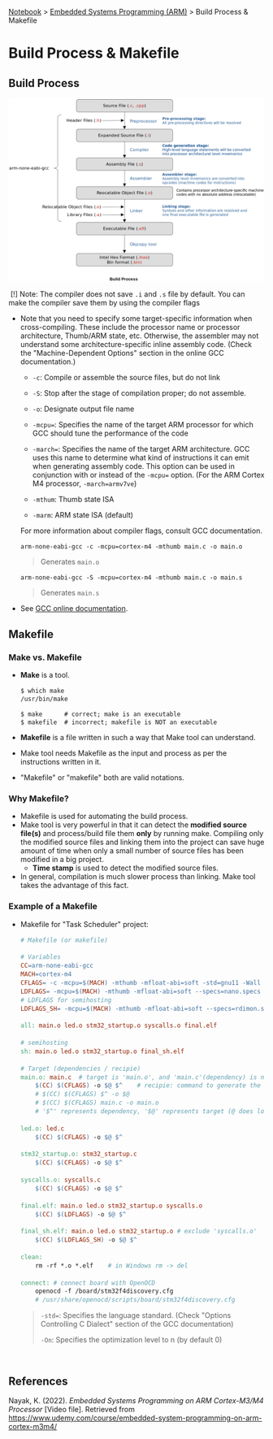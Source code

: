 <a href="../">Notebook</a> > <a href="./">Embedded Systems Programming (ARM)</a> > Build Process & Makefile

# Build Process & Makefile



## Build Process



<img src="./img/build-process.png" alt="build-process" width="950">



​	[!] Note: The compiler does not save `.i` and `.s` file by default. You can make the compiler save them by using the compiler flags



* Note that you need to specify some target-specific information when cross-compiling. These include the processor name or processor architecture, Thumb/ARM state, etc. Otherwise, the assembler may not understand some architecture-specific inline assembly code. (Check the "Machine-Dependent Options" section in the online GCC documentation.)

  * `-c`: Compile or assemble the source files, but do not link
  * `-S`: Stop after the stage of compilation proper; do not assemble.

  * `-o`: Designate output file name 

  * `-mcpu=`: Specifies the name of the target ARM processor for which GCC should tune the performance of the code

  * `-march=`: Specifies the name of the target ARM architecture. GCC uses this name to determine what kind of instructions it can emit when generating assembly code.  This option can be used in conjunction with or instead of the `-mcpu=` option. (For the ARM Cortex M4 processor, `-march=armv7ve`)

  * `-mthum`: Thumb state ISA

  * `-marm`: ARM state ISA (default)

  For more information about compiler flags, consult GCC documentation.

  ```plain
  arm-none-eabi-gcc -c -mcpu=cortex-m4 -mthumb main.c -o main.o
  ```

  > Generates `main.o`

  ```plain
  arm-none-eabi-gcc -S -mcpu=cortex-m4 -mthumb main.c -o main.s
  ```

  > Generates `main.s`
  
* See [GCC online documentation](https://gcc.gnu.org/onlinedocs/).



## Makefile

### Make vs. Makefile

* **Make** is a tool. 

  ```plain
  $ which make
  /usr/bin/make
  ```

  ```
  $ make      # correct; make is an executable
  $ makefile  # incorrect; makefile is NOT an executable
  ```

* **Makefile** is a file written in such a way that Make tool can understand.
* Make tool needs Makefile as the input and process as per the instructions written in it.
* "Makefile" or "makefile" both are valid notations.

### Why Makefile?

- Makefile is used for automating the build process.
- Make tool is very powerful in that it can detect the **modified source file(s)** and process/build file them **only** by running make. Compiling only the modified source files and linking them into the project can save huge amount of time when only a small number of source files has been modified in a big project.
  - **Time stamp** is used to detect the modified source files.
- In general, compilation is much slower process than linking. Make tool takes the advantage of this fact.



### Example of a Makefile

* Makefile for "Task Scheduler" project:

  ```makefile
  # Makefile (or makefile)
  
  # Variables
  CC=arm-none-eabi-gcc
  MACH=cortex-m4
  CFLAGS= -c -mcpu=$(MACH) -mthumb -mfloat-abi=soft -std=gnu11 -Wall -o0 
  LDFLAGS= -mcpu=$(MACH) -mthumb -mfloat-abi=soft --specs=nano.specs -T stm32_ls.ld -Wl,-Map=final.map
  # LDFLAGS for semihosting
  LDFLAGS_SH= -mcpu=$(MACH) -mthumb -mfloat-abi=soft --specs=rdimon.specs -T stm32_ls.ld -Wl,-Map=final.map
  
  all: main.o led.o stm32_startup.o syscalls.o final.elf
  
  # semihosting
  sh: main.o led.o stm32_startup.o final_sh.elf
  
  # Target (dependencies / recipie)
  main.o: main.c  # target is 'main.o', and 'main.c'(dependency) is necessary to create target
      $(CC) $(CFLAGS) -o $@ $^    # recipie: command to generate the target
      # $(CC) $(CFLAGS) $^ -o $@
      # $(CC) $(CFLAGS) main.c -o main.o
      # '$^' represents dependency, '$@' represents target (@ does look like a target :))
      
  led.o: led.c
      $(CC) $(CFLAGS) -o $@ $^ 
  
  stm32_startup.o: stm32_startup.c
      $(CC) $(CFLAGS) -o $@ $^ 
  
  syscalls.o: syscalls.c
      $(CC) $(CFLAGS) -o $@ $^ 
  
  final.elf: main.o led.o stm32_startup.o syscalls.o
      $(CC) $(LDFLAGS) -o $@ $^ 
  
  final_sh.elf: main.o led.o stm32_startup.o # exclude 'syscalls.o'
      $(CC) $(LDFLAGS_SH) -o $@ $^ 
  
  clean:
      rm -rf *.o *.elf    # in Windows rm -> del
  
  connect: # connect board with OpenOCD
      openocd -f /board/stm32f4discovery.cfg
      # /usr/share/openocd/scripts/board/stm32f4discovery.cfg
  ```
  
  > `-std=`: Specifies the language standard. (Check "Options Controlling C Dialect" section of the GCC documentation) 
  >
  > `-On`: Specifies the optimization level to n (by default 0)



​	

## References

Nayak, K. (2022). *Embedded Systems Programming on ARM Cortex-M3/M4 Processor* [Video file]. Retrieved from  https://www.udemy.com/course/embedded-system-programming-on-arm-cortex-m3m4/

